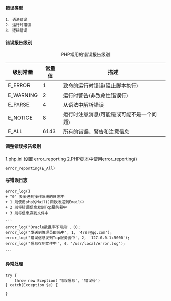 #### 错误类型
    1. 语法错误
    2. 运行时错误
    3. 逻辑错误

#### 错误报告级别
    
<center>PHP常用的错误报告级别</center>

级别常量 | 常量值 | 描述
---|---|--- 
E_ERROR | 1 | 致命的运行时错误(阻止脚本执行)
E_WARNING | 2 | 运行时警告(非致命性错误行)
E_PARSE | 4 |从语法中解析错误
E_NOTICE | 8 |  运行时注意消息(可能是或可能不是一个问题)
E_ALL | 6143 | 所有的错误、警告和注意信息

#### 调整错误报告级别
1.php.ini 设置 error_reporting
2.PHP脚本中使用error_reporting()
```
error_reporting(E_All)
```
#### 写错误日志
    error_log()
    + "0" 表示送到操作系统的日志中
    + 1 则使用php的Mail()函数发送到Email中
    + 2 则将错误信息发到Tcp服务器中
    + 3 则将信息存到文件中
    
    ```
    error_log('Oracle数据库不可用', 0);
    error_log('发送到管理员邮箱中', 1, '47er@qq.com');
    error_log('错误信息发到Tcp服务器中', 2, '127.0.0.1:5000');
    error_log('信息存到文件中', 4, '/usr/local/error.log');
        
    ```
#### 异常处理
    try {
        throw new Eception('错误信息', '错误号')
    } catch(Exception $e) {
        
    }